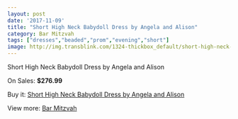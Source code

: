 ```yaml
---
layout: post
date: '2017-11-09'
title: "Short High Neck Babydoll Dress by Angela and Alison"
category: Bar Mitzvah
tags: ["dresses","beaded","prom","evening","short"]
image: http://img.transblink.com/1324-thickbox_default/short-high-neck-babydoll-dress-by-angela-and-alison.jpg
---
```

Short High Neck Babydoll Dress by Angela and Alison

On Sales: **$276.99**
<a href="https://www.transblink.com/en/bar-mitzvah/393-short-high-neck-babydoll-dress-by-angela-and-alison.html"><amp-img layout="responsive" width="600" height="600" src="//img.transblink.com/1324-thickbox_default/short-high-neck-babydoll-dress-by-angela-and-alison.jpg" alt="Short High Neck Babydoll Dress by Angela and Alison 0" /></a>
<a href="https://www.transblink.com/en/bar-mitzvah/393-short-high-neck-babydoll-dress-by-angela-and-alison.html"><amp-img layout="responsive" width="600" height="600" src="//img.transblink.com/1326-thickbox_default/short-high-neck-babydoll-dress-by-angela-and-alison.jpg" alt="Short High Neck Babydoll Dress by Angela and Alison 1" /></a>
<a href="https://www.transblink.com/en/bar-mitzvah/393-short-high-neck-babydoll-dress-by-angela-and-alison.html"><amp-img layout="responsive" width="600" height="600" src="//img.transblink.com/1325-thickbox_default/short-high-neck-babydoll-dress-by-angela-and-alison.jpg" alt="Short High Neck Babydoll Dress by Angela and Alison 2" /></a>

Buy it: [Short High Neck Babydoll Dress by Angela and Alison](https://www.transblink.com/en/bar-mitzvah/393-short-high-neck-babydoll-dress-by-angela-and-alison.html "Short High Neck Babydoll Dress by Angela and Alison")

View more: [Bar Mitzvah](https://www.transblink.com/en/2-bar-mitzvah "Bar Mitzvah")